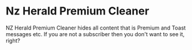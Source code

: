 # Nz Herald Premium Cleaner
NZ Herald Premium Cleaner hides all content that is Premium and Toast messages etc.  If you are not a subscriber then you don't want to see it, right?
